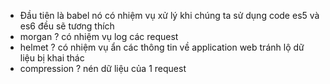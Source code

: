 -   Đầu tiên là babel nó có nhiệm vụ xử lý khi chúng ta sử dụng code es5 và es6 đều sẽ tương thích
-   morgan ? có nhiệm vụ log các request
-   helmet ? có nhiệm vụ ẩn các thông tin về application web tránh lộ dữ liệu bị khai thác
-   compression ? nén dữ liệu của 1 request
